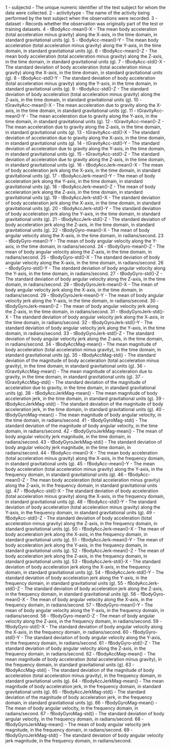 1 - subjectid - The unique numeric identifier of the test subject for whom the data were collected.
2 - activitytype - The name of the activity being performed by the test subject when the observations were recorded.
3 - dataset - Records whether the observation was originally part of the test or training datasets.
4 - tBodyAcc-mean()-X - The mean body acceleration (total acceleration minus gravity) along the X-axis, in the time domain, in standard gravitational units (g).
5 - tBodyAcc-mean()-Y - The mean body acceleration (total acceleration minus gravity) along the Y-axis, in the time domain, in standard gravitational units (g).
6 - tBodyAcc-mean()-Z - The mean body acceleration (total acceleration minus gravity) along the Z-axis, in the time domain, in standard gravitational units (g).
7 - tBodyAcc-std()-X - The standard deviation of body acceleration (total acceleration minus gravity) along the X-axis, in the time domain, in standard gravitational units (g).
8 - tBodyAcc-std()-Y - The standard deviation of body acceleration (total acceleration minus gravity) along the Y-axis, in the time domain, in standard gravitational units (g).
9 - tBodyAcc-std()-Z - The standard deviation of body acceleration (total acceleration minus gravity) along the Z-axis, in the time domain, in standard gravitational units (g).
10 - tGravityAcc-mean()-X - The mean acceleration due to gravity along the X-axis, in the time domain, in standard gravitational units (g).
11 - tGravityAcc-mean()-Y - The mean acceleration due to gravity along the Y-axis, in the time domain, in standard gravitational units (g).
12 - tGravityAcc-mean()-Z - The mean acceleration due to gravity along the Z-axis, in the time domain, in standard gravitational units (g).
13 - tGravityAcc-std()-X - The standard deviation of acceleration due to gravity along the X-axis, in the time domain, in standard gravitational units (g).
14 - tGravityAcc-std()-Y - The standard deviation of acceleration due to gravity along the Y-axis, in the time domain, in standard gravitational units (g).
15 - tGravityAcc-std()-Z - The standard deviation of acceleration due to gravity along the Z-axis, in the time domain, in standard gravitational units (g).
16 - tBodyAccJerk-mean()-X - The mean of body acceleration jerk along the X-axis, in the time domain, in standard gravitational units (g).
17 - tBodyAccJerk-mean()-Y - The mean of body acceleration jerk along the Y-axis, in the time domain, in standard gravitational units (g).
18 - tBodyAccJerk-mean()-Z - The mean of body acceleration jerk along the Z-axis, in the time domain, in standard gravitational units (g).
19 - tBodyAccJerk-std()-X - The standard deviation of body acceleration jerk along the X-axis, in the time domain, in standard gravitational units (g).
20 - tBodyAccJerk-std()-Y - The standard deviation of body acceleration jerk along the Y-axis, in the time domain, in standard gravitational units (g).
21 - tBodyAccJerk-std()-Z - The standard deviation of body acceleration jerk along the Z-axis, in the time domain, in standard gravitational units (g).
22 - tBodyGyro-mean()-X - The mean of body angular velocity along the X-axis, in the time domain, in radians/second.
23 - tBodyGyro-mean()-Y - The mean of body angular velocity along the Y-axis, in the time domain, in radians/second.
24 - tBodyGyro-mean()-Z - The mean of body angular velocity along the Z-axis, in the time domain, in radians/second.
25 - tBodyGyro-std()-X - The standard deviation of body angular velocity along the X-axis, in the time domain, in radians/second.
26 - tBodyGyro-std()-Y - The standard deviation of body angular velocity along the Y-axis, in the time domain, in radians/second.
27 - tBodyGyro-std()-Z - The standard deviation of body angular velocity along the Z-axis, in the time domain, in radians/second.
28 - tBodyGyroJerk-mean()-X - The mean of body angular velocity jerk along the X-axis, in the time domain, in radians/second.
29 - tBodyGyroJerk-mean()-Y - The mean of body angular velocity jerk along the Y-axis, in the time domain, in radians/second.
30 - tBodyGyroJerk-mean()-Z - The mean of body angular velocity jerk along the Z-axis, in the time domain, in radians/second.
31 - tBodyGyroJerk-std()-X - The standard deviation of body angular velocity jerk along the X-axis, in the time domain, in radians/second.
32 - tBodyGyroJerk-std()-Y - The standard deviation of body angular velocity jerk along the Y-axis, in the time domain, in radians/second.
33 - tBodyGyroJerk-std()-Z - The standard deviation of body angular velocity jerk along the Z-axis, in the time domain, in radians/second.
34 - tBodyAccMag-mean() - The mean magnitude of body acceleration (total acceleration minus gravity), in the time domain, in standard gravitational units (g).
35 - tBodyAccMag-std() - The standard deviation of the magnitude of body acceleration (total acceleration minus gravity), in the time domain, in standard gravitational units (g).
36 - tGravityAccMag-mean() - The mean magnitude of acceleration due to gravity, in the time domain, in standard gravitational units (g).
37 - tGravityAccMag-std() - The standard deviation of the magnitude of acceleration due to gravity, in the time domain, in standard gravitational units (g).
38 - tBodyAccJerkMag-mean() - The mean magnitude of body acceleration jerk, in the time domain, in standard gravitational units (g).
39 - tBodyAccJerkMag-std() - The standard deviation of the magnitude of body acceleration jerk, in the time domain, in standard gravitational units (g).
40 - tBodyGyroMag-mean() - The mean magnitude of body angular velocity, in the time domain, in radians/second.
41 - tBodyGyroMag-std() - The standard deviation of the magnitude of body angular velocity, in the time domain, in radians/second.
42 - tBodyGyroJerkMag-mean() - The mean of body angular velocity jerk magnitude, in the time domain, in radians/second.
43 - tBodyGyroJerkMag-std() - The standard deviation of body angular velocity jerk magnitude, in the time domain, in radians/second.
44 - fBodyAcc-mean()-X - The mean body acceleration (total acceleration minus gravity) along the X-axis, in the frequency domain, in standard gravitational units (g).
45 - fBodyAcc-mean()-Y - The mean body acceleration (total acceleration minus gravity) along the Y-axis, in the frequency domain, in standard gravitational units (g).
46 - fBodyAcc-mean()-Z - The mean body acceleration (total acceleration minus gravity) along the Z-axis, in the frequency domain, in standard gravitational units (g).
47 - fBodyAcc-std()-X - The standard deviation of body acceleration (total acceleration minus gravity) along the X-axis, in the frequency domain, in standard gravitational units (g).
48 - fBodyAcc-std()-Y - The standard deviation of body acceleration (total acceleration minus gravity) along the Y-axis, in the frequency domain, in standard gravitational units (g).
49 - fBodyAcc-std()-Z - The standard deviation of body acceleration (total acceleration minus gravity) along the Z-axis, in the frequency domain, in standard gravitational units (g).
50 - fBodyAccJerk-mean()-X - The mean of body acceleration jerk along the X-axis, in the frequency domain, in standard gravitational units (g).
51 - fBodyAccJerk-mean()-Y - The mean of body acceleration jerk along the Y-axis, in the frequency domain, in standard gravitational units (g).
52 - fBodyAccJerk-mean()-Z - The mean of body acceleration jerk along the Z-axis, in the frequency domain, in standard gravitational units (g).
53 - fBodyAccJerk-std()-X - The standard deviation of body acceleration jerk along the X-axis, in the frequency domain, in standard gravitational units (g).
54 - fBodyAccJerk-std()-Y - The standard deviation of body acceleration jerk along the Y-axis, in the frequency domain, in standard gravitational units (g).
55 - fBodyAccJerk-std()-Z - The standard deviation of body acceleration jerk along the Z-axis, in the frequency domain, in standard gravitational units (g).
56 - fBodyGyro-mean()-X - The mean of body angular velocity along the X-axis, in the frequency domain, in radians/second.
57 - fBodyGyro-mean()-Y - The mean of body angular velocity along the Y-axis, in the frequency domain, in radians/second.
58 - fBodyGyro-mean()-Z - The mean of body angular velocity along the Z-axis, in the frequency domain, in radians/second.
59 - fBodyGyro-std()-X - The standard deviation of body angular velocity along the X-axis, in the frequency domain, in radians/second.
60 - fBodyGyro-std()-Y - The standard deviation of body angular velocity along the Y-axis, in the frequency domain, in radians/second.
61 - fBodyGyro-std()-Z - The standard deviation of body angular velocity along the Z-axis, in the frequency domain, in radians/second.
62 - fBodyAccMag-mean() - The mean magnitude of body acceleration (total acceleration minus gravity), in the frequency domain, in standard gravitational units (g).
63 - fBodyAccMag-std() - The standard deviation of the magnitude of body acceleration (total acceleration minus gravity), in the frequency domain, in standard gravitational units (g).
64 - fBodyAccJerkMag-mean() - The mean magnitude of body acceleration jerk, in the frequency domain, in standard gravitational units (g).
65 - fBodyAccJerkMag-std() - The standard deviation of the magnitude of body acceleration jerk, in the frequency domain, in standard gravitational units (g).
66 - fBodyGyroMag-mean() - The mean of body angular velocity, in the frequency domain, in radians/second.
67 - fBodyGyroMag-std() - The standard deviation of body angular velocity, in the frequency domain, in radians/second.
68 - fBodyGyroJerkMag-mean() - The mean of body angular velocity jerk magnitude, in the frequency domain, in radians/second.
69 - fBodyGyroJerkMag-std() - The standard deviation of body angular velocity jerk magnitude, in the frequency domain, in radians/second.
